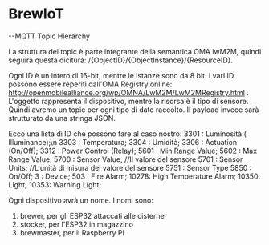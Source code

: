 # BrewIoT

--MQTT Topic Hierarchy

La struttura dei topic è parte integrante della semantica OMA lwM2M, quindi seguirà questa dicitura:
/{ObjectID}/{ObjectInstance}/{ResourceID}.

Ogni ID è un intero di 16-bit, mentre le istanze sono da 8 bit. I vari ID possono essere reperiti dall'OMA Registry online:
http://openmobilealliance.org/wp/OMNA/LwM2M/LwM2MRegistry.html .
L'oggetto rappresenta il dispositivo, mentre la risorsa è il tipo di sensore. Quindi avremo un topic per ogni tipo di dato raccolto.
Il payload invece sarà strutturato da una stringa JSON.

Ecco una lista di ID che possono fare al caso nostro:
3301 : Luminosità ( Illuminance);\n
3303 : Temperatura;
3304 : Umidità;
3306 : Actuation (On/Off);
3312 : Power Control (Relay);
5601 : Min Range Value;
5602 : Max Range Value;
5700 : Sensor Value; //Il valore del sensore
5701 : Sensor Units; //L'unità di misura del valore del sensore
5751 : Sensor Type
5850 : On/Off;
3    : Device;
503  : Fire Alarm;
10278: High Temperature Alarm;
10350: Light;
10353: Warning Light;

Ogni dispositivo avrà un nome. I nomi sono:
  1) brewer, per gli ESP32 attaccati alle cisterne
  2) stocker, per l'ESP32 in magazzino
  3) brewmaster, per il Raspberry PI
